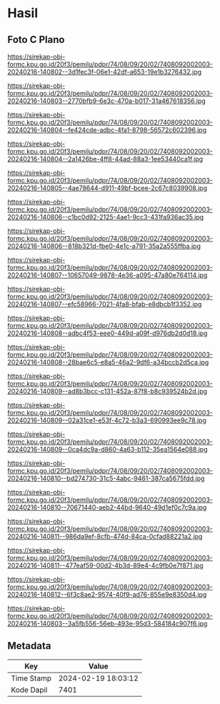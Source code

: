 # Hasil

## Foto C Plano

https://sirekap-obj-formc.kpu.go.id/20f3/pemilu/pdpr/74/08/09/20/02/7408092002003-20240216-140802--3d1fec3f-06e1-42df-a653-19e1b3276432.jpg

https://sirekap-obj-formc.kpu.go.id/20f3/pemilu/pdpr/74/08/09/20/02/7408092002003-20240216-140803--2770bfb9-6e3c-470a-b017-31a467618356.jpg

https://sirekap-obj-formc.kpu.go.id/20f3/pemilu/pdpr/74/08/09/20/02/7408092002003-20240216-140804--fe424cde-adbc-4fa1-8798-56572c602396.jpg

https://sirekap-obj-formc.kpu.go.id/20f3/pemilu/pdpr/74/08/09/20/02/7408092002003-20240216-140804--2a1426be-4ff8-44ad-88a3-1ee53440ca1f.jpg

https://sirekap-obj-formc.kpu.go.id/20f3/pemilu/pdpr/74/08/09/20/02/7408092002003-20240216-140805--4ae78644-d911-49bf-bcee-2c67c8039908.jpg

https://sirekap-obj-formc.kpu.go.id/20f3/pemilu/pdpr/74/08/09/20/02/7408092002003-20240216-140806--c1bc0d92-2125-4ae1-9cc3-431fa936ac35.jpg

https://sirekap-obj-formc.kpu.go.id/20f3/pemilu/pdpr/74/08/09/20/02/7408092002003-20240216-140806--818b321d-fbe0-4e1c-a791-35a2a555ffba.jpg

https://sirekap-obj-formc.kpu.go.id/20f3/pemilu/pdpr/74/08/09/20/02/7408092002003-20240216-140807--10657049-9878-4e36-a095-47a80e764114.jpg

https://sirekap-obj-formc.kpu.go.id/20f3/pemilu/pdpr/74/08/09/20/02/7408092002003-20240216-140807--efc58966-7021-4fa8-bfab-e8dbcb1f3352.jpg

https://sirekap-obj-formc.kpu.go.id/20f3/pemilu/pdpr/74/08/09/20/02/7408092002003-20240216-140808--adbc4f53-eee0-449d-a09f-d976db2d0d18.jpg

https://sirekap-obj-formc.kpu.go.id/20f3/pemilu/pdpr/74/08/09/20/02/7408092002003-20240216-140808--28bae6c5-e8a5-46a2-9df6-a34bccb2d5ca.jpg

https://sirekap-obj-formc.kpu.go.id/20f3/pemilu/pdpr/74/08/09/20/02/7408092002003-20240216-140809--ad8b3bcc-c131-452a-87f8-b8c939524b2d.jpg

https://sirekap-obj-formc.kpu.go.id/20f3/pemilu/pdpr/74/08/09/20/02/7408092002003-20240216-140809--02a31ce1-e53f-4c72-b3a3-690993ee9c78.jpg

https://sirekap-obj-formc.kpu.go.id/20f3/pemilu/pdpr/74/08/09/20/02/7408092002003-20240216-140809--0ca4dc9a-d860-4a63-b112-35ea1564e088.jpg

https://sirekap-obj-formc.kpu.go.id/20f3/pemilu/pdpr/74/08/09/20/02/7408092002003-20240216-140810--bd274730-31c5-4abc-9461-387ca5675fdd.jpg

https://sirekap-obj-formc.kpu.go.id/20f3/pemilu/pdpr/74/08/09/20/02/7408092002003-20240216-140810--70671440-aeb2-44bd-9640-49d1ef0c7c9a.jpg

https://sirekap-obj-formc.kpu.go.id/20f3/pemilu/pdpr/74/08/09/20/02/7408092002003-20240216-140811--986da9ef-8cfb-474d-84ca-0cfad88221a2.jpg

https://sirekap-obj-formc.kpu.go.id/20f3/pemilu/pdpr/74/08/09/20/02/7408092002003-20240216-140811--477eaf59-00d2-4b3d-89e4-4c9fb0e7f871.jpg

https://sirekap-obj-formc.kpu.go.id/20f3/pemilu/pdpr/74/08/09/20/02/7408092002003-20240216-140812--6f3c8ae2-9574-40f9-ad76-855e9e8350d4.jpg

https://sirekap-obj-formc.kpu.go.id/20f3/pemilu/pdpr/74/08/09/20/02/7408092002003-20240216-140803--3a5fb556-56eb-493e-95d3-584184c907f6.jpg


## Metadata

| Key        | Value               |
| ---------- | ------------------- |
| Time Stamp | 2024-02-19 18:03:12 |
| Kode Dapil | 7401                |



